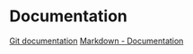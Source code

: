 # Documentation
[Git documentation](https://git-scm.com/doc)
[Markdown - Documentation](https://guides.github.com/features/mastering-markdown)

